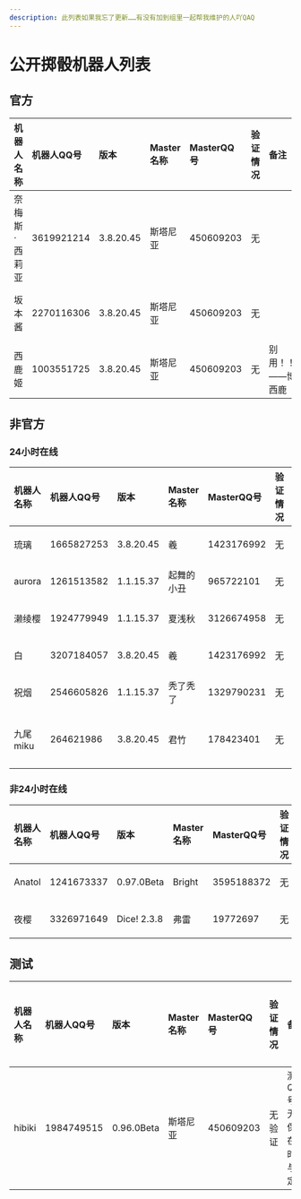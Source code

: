 ```yaml
---
description: 此列表如果我忘了更新……有没有加到组里一起帮我维护的人吖QAQ
---
```


# 公开掷骰机器人列表

## 官方

| 机器人名称 | 机器人QQ号 | 版本 | Master名称 | MasterQQ号 | 验证情况 | 备注 | 添加时间 |
| :--- | :--- | :--- | :--- | :--- | :--- | :--- | :--- |
| 奈梅斯·西莉亚 | 3619921214 | 3.8.20.45 | 斯塔尼亚 | 450609203 | 无 |  | 2019-06-19 02:00:41 |
| 坂本酱 | 2270116306 | 3.8.20.45 | 斯塔尼亚 | 450609203 | 无 |  | 2019年08月01日23:03:26 |
| 西鹿姬 | 1003551725 | 3.8.20.45 | 斯塔尼亚 | 450609203 | 无 | 别用！！！——博丽西鹿 | 2019年08月01日23:04:12 |

## 非官方

### 24小时在线

| 机器人名称 | 机器人QQ号 | 版本 | Master名称 | MasterQQ号 | 验证情况 | 备注 | 添加时间 |
| :--- | :--- | :--- | :--- | :--- | :--- | :--- | :--- |
| 琉璃 | 1665827253 | 3.8.20.45 | 羲 | 1423176992 | 无 | 无 | 2019-06-26 13:43:09 |
| aurora | 1261513582 | 1.1.15.37 | 起舞的小丑 | 965722101 | 无 | 无 | 2019-08-01 23:05:57 |
| 濑绫樱 | 1924779949 | 1.1.15.37 | 夏浅秋 | 3126674958 | 无 | 无 | 2019-08-01 23:06:50 |
| 白 | 3207184057 | 3.8.20.45 | 羲 | 1423176992 | 无 | 无 | 2019-08-20 15:08:45 |
| 祝烟 | 2546605826 | 1.1.15.37 | 秃了秃了 | 1329790231 | 无 | 是骰郎！ | 2019-08-20 15:09:40 |
| 九尾miku | 264621986 | 3.8.20.45 | 君竹 | 178423401 | 无 | 是若若的接任者 | 2019-08-21 00:27:06 |

### 非24小时在线

| 机器人名称 | 机器人QQ号 | 版本 | Master名称 | MasterQQ号 | 验证情况 | 备注 | 添加时间 | 在线开始时间 | 在线结束时间 |
| :--- | :--- | :--- | :--- | :--- | :--- | :--- | :--- | :--- | :--- |
| Anatol | 1241673337 | 0.97.0Beta | Bright | 3595188372 | 无 | 无 | 2019-06-26 13:46:16 | 不确定 | 不确定 |
| 夜樱 | 3326971649 | Dice! 2.3.8 | 弗雷 | 19772697 | 无 | 无 | 2019-08-20 16:02:18 | 6:00 | 24:00 |

## 测试

| 机器人名称 | 机器人QQ号 | 版本 | Master名称 | MasterQQ号 | 验证情况 | 备注 | 添加时间 | 在线开始时间 | 在线结束时间 |
| :--- | :--- | :--- | :--- | :--- | :--- | :--- | :--- | :--- | :--- |
| hibiki | 1984749515 | 0.96.0Beta | 斯塔尼亚 | 450609203 | 无验证 | 测试QQ号，无法保证在线时间与稳定性 | 2019年06月19日02:03:12 | 不定 | 不定 |

